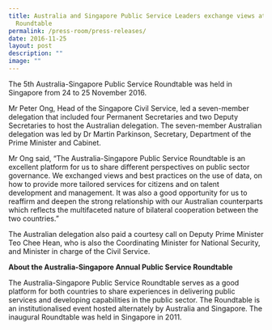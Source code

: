```yaml
---
title: Australia and Singapore Public Service Leaders exchange views at annual
  Roundtable
permalink: /press-room/press-releases/
date: 2016-11-25
layout: post
description: ""
image: ""
---
```

The 5th Australia-Singapore Public Service Roundtable was held in Singapore from 24 to 25 November 2016.   
  
Mr Peter Ong, Head of the Singapore Civil Service, led a seven-member delegation that included four Permanent Secretaries and two Deputy Secretaries to host the Australian delegation. The seven-member Australian delegation was led by Dr Martin Parkinson, Secretary, Department of the Prime Minister and Cabinet.  
  
Mr Ong said, “The Australia-Singapore Public Service Roundtable is an excellent platform for us to share different perspectives on public sector governance. We exchanged views and best practices on the use of data, on how to provide more tailored services for citizens and on talent development and management. It was also a good opportunity for us to reaffirm and deepen the strong relationship with our Australian counterparts which reflects the multifaceted nature of bilateral cooperation between the two countries.”  
  
The Australian delegation also paid a courtesy call on Deputy Prime Minister Teo Chee Hean, who is also the Coordinating Minister for National Security, and Minister in charge of the Civil Service.  
  
**About the Australia-Singapore Annual Public Service Roundtable**  
  
The Australia-Singapore Public Service Roundtable serves as a good platform for both countries to share experiences in delivering public services and developing capabilities in the public sector. The Roundtable is an institutionalised event hosted alternately by Australia and Singapore. The inaugural Roundtable was held in Singapore in 2011.